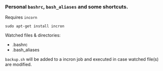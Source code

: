 ### Personal `bashrc`, `bash_aliases` and some shortcuts.

Requires `incorn`

    sudo apt-get install incron

Watched files & directories:

- .bashrc
- .bash_aliases

`backup.sh` will be added to a incron job and executed in case watched file(s) are modified.
